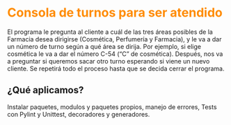 # <font color='darkorange'>Consola de turnos para ser atendido</font>
 
El programa le pregunta al cliente a cuál de las tres áreas posibles de la Farmacia desea dirigirse (Cosmética, Perfumería y Farmacia), y le va a dar un número de turno según a qué área se dirija. Por ejemplo, si elige cosmética le va a dar el número C-54 (“C” de cosmética). Después, nos va a preguntar si queremos sacar otro turno esperando si viene un nuevo cliente. Se repetirá todo el proceso hasta que se decida cerrar el programa.

## ¿Qué aplicamos?
Instalar paquetes, modulos y paquetes propios, manejo de errores, Tests con Pylint y Unittest, decoradores y generadores.